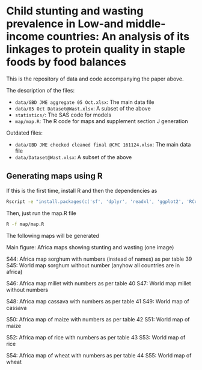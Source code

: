 # Child stunting and wasting prevalence in Low-and middle-income countries: An analysis of its linkages to protein quality in staple foods by food balances

This is the repository of data and code accompanying the paper above.

The description of the files:
- `data/GBD JME aggregate 05 Oct.xlsx`: The main data file
- `data/05 Oct Dataset@Wast.xlsx`: A subset of the above
- `statistics/`: The SAS code for models
- `map/map.R`: The R code for maps and supplement section J generation

Outdated files:
- `data/GBD JME checked cleaned final @CMC 161124.xlsx`: The main data file
- `data/Dataset@Wast.xlsx`: A subset of the above 

## Generating maps using R

If this is the first time, install R and then the dependencies as

```bash
Rscript -e "install.packages(c('sf', 'dplyr', 'readxl', 'ggplot2', 'RColorBrewer', 'patchwork', 'cowplot', 'terra', 'ggrepel', 'rnaturalearth', 'rnaturalearthdata', 'here', 'officer', 'flextable'), repos='https://cran.rstudio.com')"
```


Then, just run the map.R file

```bash
R -f map/map.R
```


The following maps will be generated

Main figure: Africa maps showing stunting and wasting (one image)

S44: Africa map sorghum with numbers (instead of names) as per table 39
S45: World map sorghum without number (anyhow all countries are in africa)

S46: Africa map millet with numbers as per table 40
S47: World map millet without numbers

S48: Africa map cassava with numbers as per table 41
S49: World map of cassava

S50: Africa map of maize with numbers as per table 42
S51: World map of maize

S52: Africa map of rice with numbers as per table 43
S53: World map of rice

S54: Africa map of wheat with numbers as per table 44
S55: World map of wheat